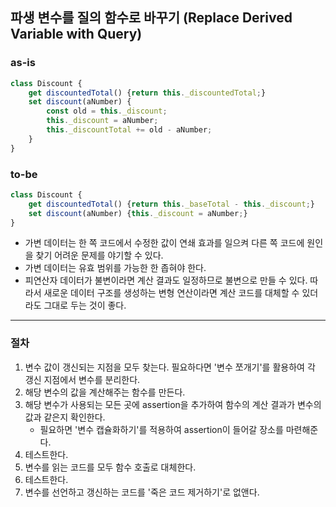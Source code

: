 ## 파생 변수를 질의 함수로 바꾸기 (Replace Derived Variable with Query)

### as-is
```javascript
class Discount {
    get discountedTotal() {return this._discountedTotal;}
    set discount(aNumber) {
        const old = this._discount;
        this._discount = aNumber;
        this._discountTotal += old - aNumber;
    }
}
```

### to-be
```javascript
class Discount {
    get discountedTotal() {return this._baseTotal - this._discount;}
    set discount(aNumber) {this._discount = aNumber;}
}
```

* 가변 데이터는 한 쪽 코드에서 수정한 값이 연쇄 효과를 일으켜 다른 쪽 코드에 원인을 찾기 어려운 문제를 야기할 수 있다.
* 가변 데이터는 유효 범위를 가능한 한 좁혀야 한다.
* 피연산자 데이터가 불변이라면 계산 결과도 일정하므로 불변으로 만들 수 있다. 따라서 새로운 데이터 구조를 생성하는 변형 연산이라면 계산 코드를 대체할 수 있더라도 그대로 두는 것이 좋다.

- - -

### 절차
1. 변수 값이 갱신되는 지점을 모두 찾는다. 필요하다면 '변수 쪼개기'를 활용하여 각 갱신 지점에서 변수를 분리한다.
2. 해당 변수의 값을 계산해주는 함수를 만든다.
3. 해당 변수가 사용되는 모든 곳에 assertion을 추가하여 함수의 계산 결과가 변수의 값과 같은지 확인한다.
   * 필요하면 '변수 캡슐화하기'를 적용하여 assertion이 들어갈 장소를 마련해준다.
4. 테스트한다.
5. 변수를 읽는 코드를 모두 함수 호출로 대체한다.
6. 테스트한다.
7. 변수를 선언하고 갱신하는 코드를 '죽은 코드 제거하기'로 없앤다.
